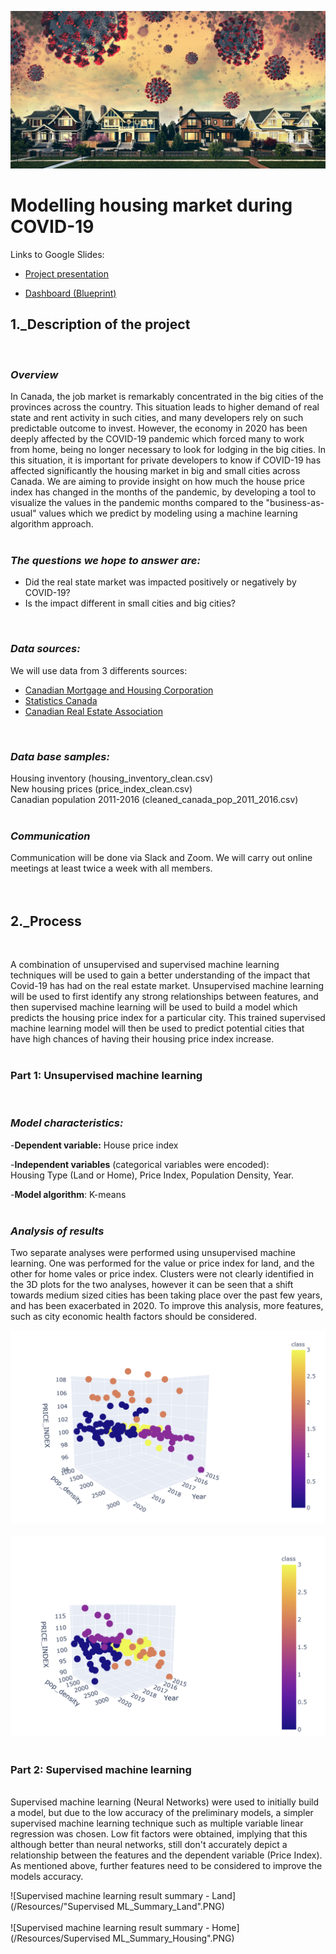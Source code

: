 ![housing market](https://github.com/lskerrett/Covid-and-Real-Estate-Canada/blob/master/Resources/housing%20market.jpg)


# **Modelling housing market during COVID-19**

Links to Google Slides:

- [Project presentation](https://docs.google.com/presentation/d/1XloGJetDxiyN7Yh3OSNy-hipRLcIVP5_HimekSp4Ru0/edit?usp=sharing)

- [Dashboard (Blueprint)](https://docs.google.com/presentation/d/1xjqhkGYUn4ZUA-6dhtKq79eNqyQp06-95V_FGOHLePA/edit?usp=sharing)

## **1._Description of the project** <br>
<br>

### *Overview*<br>
In Canada, the job market is remarkably concentrated in the big cities of the provinces across the country. This situation leads to higher demand of real state and rent activity in such cities, and many developers rely on such predictable outcome to invest. However, the economy in 2020 has been deeply affected by the COVID-19 pandemic which forced many to work from home, being no longer necessary to look for lodging in the big cities. In this situation, it is important for private developers to know if COVID-19 has affected significantly the housing market in big and small cities across Canada. We are aiming to provide insight on how much the house price index has changed in the months of the pandemic, by developing a tool to visualize the values in the pandemic months compared to the "business-as-usual" values which we predict by modeling using a machine learning algorithm approach.
<br>
<br>
### *The questions we hope to answer are: <br>*

- Did the real state market was impacted positively or negatively by COVID-19?
- Is the impact different in small cities and big cities?
<br>

### *Data sources: <br>*

We will use data from 3 differents sources: <br>

- [Canadian Mortgage and Housing Corporation](https://www.cmhc-schl.gc.ca/en/data-and-research) <br>
- [Statistics Canada](https://www150.statcan.gc.ca/n1/en/type/data?subject_levels=46) <br>
- [Canadian Real Estate Association](https://creastats.crea.ca/en-CA/) <br>
<br>

### *Data base samples:*
Housing inventory (housing_inventory_clean.csv) <br>
New housing prices (price_index_clean.csv) <br>
Canadian population 2011-2016 (cleaned_canada_pop_2011_2016.csv)<br>
<br>
### *Communication*

Communication will be done via Slack and Zoom. We will carry out online meetings at least twice a week with all members.
<br>
<br>
<br>
## **2._Process**<br>
<br>

A combination of unsupervised and supervised machine learning techniques will be used to gain a better understanding of the impact that Covid-19 has had on the real estate market. Unsupervised machine learning will be used to first identify any strong relationships between features, and then supervised machine learning will be used to build a model which predicts the housing price index for a particular city. This trained supervised machine learning model will then be used to predict potential cities that have high chances of having their housing price index increase. <br>
<br>
### **Part 1: Unsupervised machine learning**
<br>

### *Model characteristics:*

-**Dependent variable:** House price index <br>

-**Independent variables** (categorical variables were encoded): <br>
Housing Type (Land or Home), Price Index, Population Density, Year.<br>

-**Model algorithm**: K-means <br>
<br>
### *Analysis of results*

Two separate analyses were performed using unsupervised machine learning. One was performed for the value or price index for land, and the other for home vales or price index. Clusters were not clearly identified in the 3D plots for the two analyses, however it can be seen that a shift towards medium sized cities has been taking place over the past few years, and has been exacerbated in 2020. To improve this analysis, more features, such as city economic health factors should be considered. 

![Unsupervised machine learning result visualization - Land](/Resources/Unsupervised_ML_plot_land.PNG)
<br>
<br>
![Unsupervised machine learning result visualization - Home](/Resources/Unsupervised_ML_plot_housing.PNG)
<br>
<br>
### **Part 2: Supervised machine learning**
<br>
Supervised machine learning (Neural Networks) were used to initially build a model, but due to the low accuracy of the preliminary models, a simpler supervised machine learning technique such as multiple variable linear regression was chosen. Low fit factors were obtained, implying that this although better than neural networks, still don't accurately depict a relationship between the features and the dependent variable (Price Index). As mentioned above, further features need to be considered to improve the models accuracy.

![Supervised machine learning result summary - Land](/Resources/"Supervised ML_Summary_Land".PNG)
<br>
<br>
![Supervised machine learning result summary - Home](/Resources/Supervised ML_Summary_Housing".PNG)
<br>
<br>
